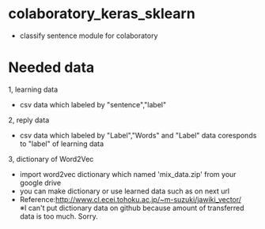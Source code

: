 # colaboratory_keras_sklearn
- classify sentence module for colaboratory

# Needed data 
1, learning data
- csv data which labeled by "sentence","label"

2, reply data
- csv data which labeled by "Label","Words" and "Label" data coresponds to "label" of learning data

3, dictionary of Word2Vec
- import word2vec dictionary which named 'mix_data.zip' from your google drive
- you can make dictionary or use learned data such as on next url
- Reference:http://www.cl.ecei.tohoku.ac.jp/~m-suzuki/jawiki_vector/  
※I can't put dictionary data on github because amount of transferred data is too much. Sorry. 

